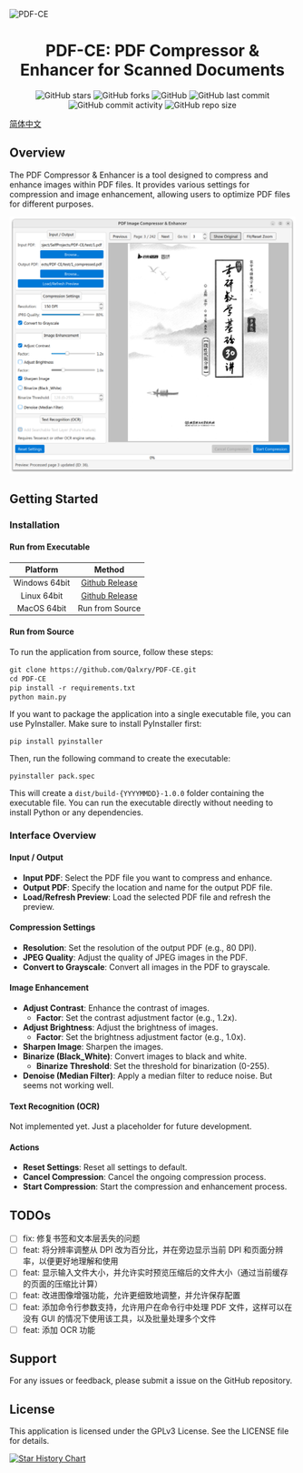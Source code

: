 ![PDF-CE](https://socialify.git.ci/Qalxry/PDF-CE/image?description=1&font=Jost&logo=https%3A%2F%2Fraw.githubusercontent.com%2FQalxry%2FPDF-CE%2Frefs%2Fheads%2Fmain%2Fassets%2Flogo.png&name=1&owner=1&pattern=Plus&stargazers=1&theme=Auto)

<h1 align='center'> PDF-CE: PDF Compressor & Enhancer for Scanned Documents</h1>

<div align="center">
<img src="https://img.shields.io/github/stars/Qalxry/PDF-CE?style=social" alt="GitHub stars" />
<img src="https://img.shields.io/github/forks/Qalxry/PDF-CE?style=social" alt="GitHub forks" />
<img src="https://img.shields.io/github/license/Qalxry/PDF-CE" alt="GitHub" />
<img src="https://img.shields.io/github/last-commit/Qalxry/PDF-CE" alt="GitHub last commit" />
<img src="https://img.shields.io/github/commit-activity/m/Qalxry/PDF-CE" alt="GitHub commit activity" />
<img src="https://img.shields.io/github/repo-size/Qalxry/PDF-CE" alt="GitHub repo size" />
</div>

[简体中文](./docs/README_zh.md)

## Overview

The PDF Compressor & Enhancer is a tool designed to compress and enhance images within PDF files. It provides various settings for compression and image enhancement, allowing users to optimize PDF files for different purposes.

![](./assets/image.png)

## Getting Started

### Installation

#### Run from Executable

| Platform | Method |
|:---:|:---:|
| Windows 64bit | [Github Release](https://github.com/Qalxry/PDF-CE/releases/latest) |
|  Linux 64bit  | [Github Release](https://github.com/Qalxry/PDF-CE/releases/latest) |
|  MacOS 64bit  | Run from Source |

#### Run from Source

To run the application from source, follow these steps:

```shell
git clone https://github.com/Qalxry/PDF-CE.git
cd PDF-CE
pip install -r requirements.txt
python main.py
```

If you want to package the application into a single executable file, you can use PyInstaller. Make sure to install PyInstaller first:

```shell
pip install pyinstaller
```

Then, run the following command to create the executable:

```shell
pyinstaller pack.spec
```

This will create a `dist/build-{YYYYMMDD}-1.0.0` folder containing the executable file. You can run the executable directly without needing to install Python or any dependencies.

### Interface Overview

#### Input / Output

- **Input PDF**: Select the PDF file you want to compress and enhance.
- **Output PDF**: Specify the location and name for the output PDF file.
- **Load/Refresh Preview**: Load the selected PDF file and refresh the preview.

#### Compression Settings

- **Resolution**: Set the resolution of the output PDF (e.g., 80 DPI).
- **JPEG Quality**: Adjust the quality of JPEG images in the PDF.
- **Convert to Grayscale**: Convert all images in the PDF to grayscale.

#### Image Enhancement

- **Adjust Contrast**: Enhance the contrast of images.
  - **Factor**: Set the contrast adjustment factor (e.g., 1.2x).
- **Adjust Brightness**: Adjust the brightness of images.
  - **Factor**: Set the brightness adjustment factor (e.g., 1.0x).
- **Sharpen Image**: Sharpen the images.
- **Binarize (Black_White)**: Convert images to black and white.
  - **Binarize Threshold**: Set the threshold for binarization (0-255).
- **Denoise (Median Filter)**: Apply a median filter to reduce noise. But seems not working well.

#### Text Recognition (OCR)

Not implemented yet. Just a placeholder for future development.

#### Actions

- **Reset Settings**: Reset all settings to default.
- **Cancel Compression**: Cancel the ongoing compression process.
- **Start Compression**: Start the compression and enhancement process.

## TODOs

- [ ] fix: 修复书签和文本层丢失的问题
- [ ] feat: 将分辨率调整从 DPI 改为百分比，并在旁边显示当前 DPI 和页面分辨率，以便更好地理解和使用
- [ ] feat: 显示输入文件大小，并允许实时预览压缩后的文件大小（通过当前缓存的页面的压缩比计算）
- [ ] feat: 改进图像增强功能，允许更细致地调整，并允许保存配置
- [ ] feat: 添加命令行参数支持，允许用户在命令行中处理 PDF 文件，这样可以在没有 GUI 的情况下使用该工具，以及批量处理多个文件
- [ ] feat: 添加 OCR 功能

## Support

For any issues or feedback, please submit a issue on the GitHub repository.

## License

This application is licensed under the GPLv3 License. See the LICENSE file for details.

[![Star History Chart](https://api.star-history.com/svg?repos=Qalxry/PDF-CE&type=Date)](https://star-history.com/#Qalxry/PDF-CE&Date)
